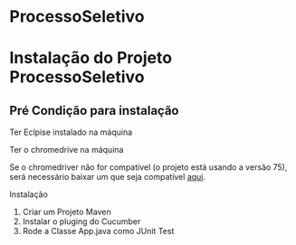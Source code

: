 # ProcessoSeletivo


# Instalação do Projeto ProcessoSeletivo

## Pré Condição para instalação 

Ter Eclpise instalado na máquina

Ter o chromedrive na máquina

Se o chromedriver não for compatível (o projeto está usando a versão 75), será necessário baixar um que seja compatível [aqui](https://chromedriver.chromium.org/downloads).

Instalação

1. Criar um Projeto Maven 
2. Instalar o pluging do Cucumber
3. Rode a Classe App.java como JUnit Test
